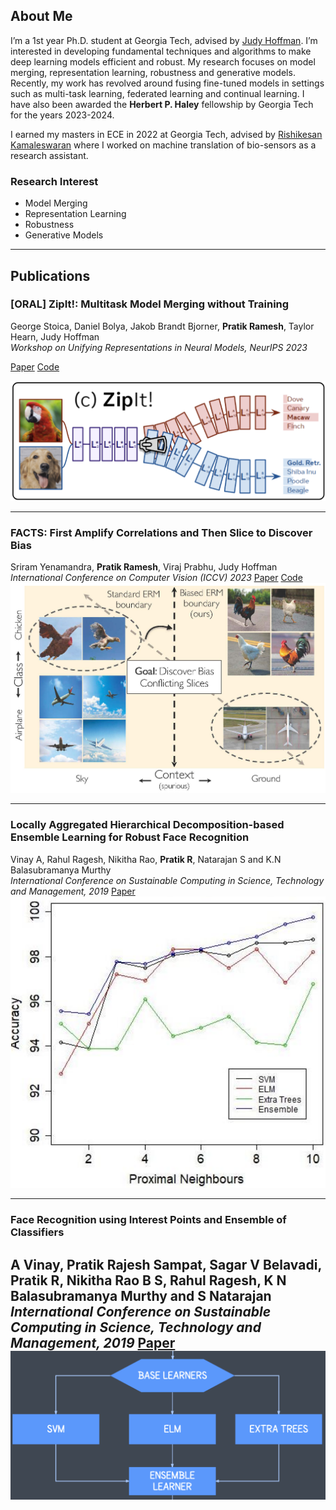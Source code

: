 ## About Me
I’m a 1st year Ph.D. student at Georgia Tech, advised by [Judy Hoffman](https://faculty.cc.gatech.edu/~judy/). I’m interested in developing fundamental techniques and algorithms to make deep learning models efficient and robust. My research focuses on model merging, representation learning, robustness and generative models. Recently, my work has revolved around fusing fine-tuned models in settings such as multi-task learning, federated learning and continual learning. I have also been awarded the **Herbert P. Haley** fellowship by Georgia Tech for the years 2023-2024.

I earned my masters in ECE in 2022 at Georgia Tech, advised by [Rishikesan Kamaleswaran](https://bioinformatics.gatech.edu/rishikesan-kamaleswaran) where I worked on machine translation of bio-sensors as a research assistant. 

### Research Interest
- Model Merging
- Representation Learning
- Robustness
- Generative Models

<!---
### Education
- Ph.D. in Machine Learning, Georgia Institute of Technology, 2023
  Advisor: Professor Judy Hoffman
- M.Sc. in Electrical and Computer Engineering, Georgia Institute of Technology, 2022
- B.Tech in Electronics and Communication Engineering, PES University, 2019
--->
---
## Publications

### **[ORAL] ZipIt!: Multitask Model Merging without Training**
George Stoica, Daniel Bolya, Jakob Brandt Bjorner, **Pratik Ramesh**, Taylor Hearn, Judy Hoffman
<br>_Workshop on Unifying Representations in Neural Models, NeurIPS 2023_

<div class="actions button-container">
    <div class="button-group">
        <a href="https://openreview.net/forum?id=oPGXH9Vm4R" class="button big">Paper</a>
        <a href="https://github.com/gstoica27/ZipIt" class="button big">Code</a>
    </div>
</div>

![ZipIt](/assets/Zipit_teaserfig.png)

---
### **FACTS: First Amplify Correlations and Then Slice to Discover Bias**

Sriram Yenamandra, **Pratik Ramesh**, Viraj Prabhu, Judy Hoffman
<br>_International Conference on Computer Vision (ICCV) 2023_
[Paper](https://openaccess.thecvf.com/content/ICCV2023/papers/Yenamandra_FACTS_First_Amplify_Correlations_and_Then_Slice_to_Discover_Bias_ICCV_2023_paper.pdf) [Code](https://github.com/yvsriram/FACTS)
![FACTS](/assets/FACTS_teaserfig.jpg)

---

### **Locally Aggregated Hierarchical Decomposition-based Ensemble Learning for Robust Face Recognition**

Vinay A, Rahul Ragesh, Nikitha Rao, **Pratik R**, Natarajan S and K.N Balasubramanya Murthy
<br>_International Conference on Sustainable Computing in Science, Technology and Management, 2019_
[Paper](https://papers.ssrn.com/sol3/papers.cfm?abstract_id=3358174)
![SUSCOM19](/assets/SUSCOM19.png)

---
### **Face Recognition using Interest Points and Ensemble of Classifiers**

A Vinay, Pratik Rajesh Sampat, Sagar V Belavadi, **Pratik R**, Nikitha Rao B S, Rahul Ragesh, K N Balasubramanya Murthy and S Natarajan
<br>_International Conference on Sustainable Computing in Science, Technology and Management, 2019_
[Paper](https://papers.ssrn.com/sol3/papers.cfm?abstract_id=3358174)
![RAIT18](/assets/RAIT18.png)
---






